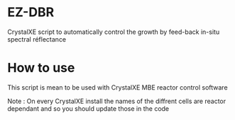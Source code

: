 # EZ-DBR
CrystalXE script to automatically control the growth by feed-back in-situ spectral réflectance 

# How to use 
This script is mean to be used with CrystalXE MBE reactor control software 

Note : On every CrystalXE install the names of the diffrent cells are reactor dependant and so you should update those in the code 
